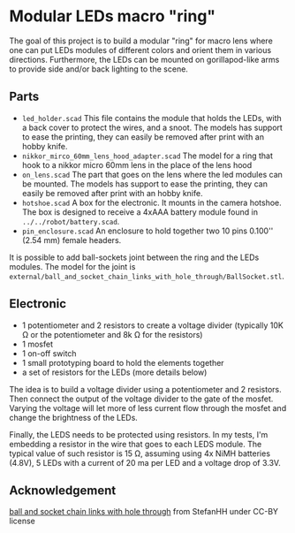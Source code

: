 # Modular LEDs macro "ring"

The goal of this project is to build a modular "ring" for macro lens where one can put LEDs modules of different colors and orient them in various directions.
Furthermore, the LEDs can be mounted on gorillapod-like arms to provide side and/or back lighting to the scene.

## Parts

* `led_holder.scad`
  This file contains the module that holds the LEDs, with a back cover to protect the wires, and a snoot.
  The models has support to ease the printing, they can easily be removed after print with an hobby knife.
* `nikkor_mirco_60mm_lens_hood_adapter.scad`
  The model for a ring that hook to a nikkor micro 60mm lens in the place of the lens hood
* `on_lens.scad`
  The part that goes on the lens where the led modules can be mounted.
  The models has support to ease the printing, they can easily be removed after print with an hobby knife.
* `hotshoe.scad`
  A box for the electronic.
  It mounts in the camera hotshoe.
  The box is designed to receive a 4xAAA battery module found in `../../robot/battery.scad`.
* `pin_enclosure.scad`
  An enclosure to hold together two 10 pins 0.100'' (2.54 mm) female headers.

It is possible to add ball-sockets joint between the ring and the LEDs modules.
The model for the joint is `external/ball_and_socket_chain_links_with_hole_through/BallSocket.stl`.

## Electronic

* 1 potentiometer and 2 resistors to create a voltage divider (typically 10K Ω or the potentiometer and 8k Ω for the resistors)
* 1 mosfet
* 1 on-off switch
* 1 small prototyping board to hold the elements together
* a set of resistors for the LEDs (more details below)

The idea is to build a voltage divider using a potentiometer and 2 resistors.
Then connect the output of the voltage divider to the gate of the mosfet.
Varying the voltage will let more of less current flow through the mosfet and change the brightness of the LEDs.

Finally, the LEDS needs to be protected using resistors.
In my tests, I'm embedding a resistor in the wire that goes to each LEDS module.
The typical value of such resistor is 15 Ω, assuming using 4x NiMH batteries (4.8V), 5 LEDs with a current of 20 ma per LED and a voltage drop of 3.3V.

## Acknowledgement
[ball and socket chain links with hole through](http://www.thingiverse.com/thing:5578) from StefanHH under CC-BY license

